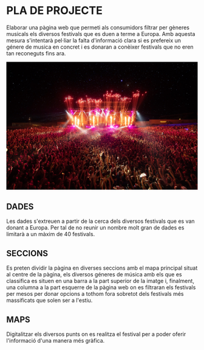 # PLA DE PROJECTE
Elaborar una pàgina web que permeti als consumidors filtrar per gèneres musicals 
els diversos festivals que es duen a terme a Europa. Amb aquesta mesura s'intentarà 
pel·liar la falta d'informació clara si es prefereix un génere de musica en concret 
i es donaran a conèixer festivals que no eren tan reconeguts fins ara. 


![foto](./imatge/bbf_imatge.jpg)


## DADES
Les dades s'extreuen a partir de la cerca dels diversos festivals que es van donant a Europa. Per tal de no reunir un nombre molt gran de dades es limitarà a un màxim de 40 festivals.

## SECCIONS
Es preten dividir la pàgina en diverses seccions amb el mapa principal situat al centre de la pàgina, els diversos géneres de música amb els que es classifica es situen en una barra a la part superior de la imatge i, finalment, una columna a la part esquerre de la pàgina web on es filtraran els festivals per mesos per donar opcions a tothom fora sobretot dels festivals més massificats que solen ser a l'estiu.

## MAPS
Digitalitzar els diversos punts on es realitza el festival per a poder oferir l'informació d'una manera més gràfica.
